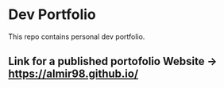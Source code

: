 # Dev Portfolio

This repo contains personal dev portfolio.

## Link for a published portofolio  Website -> https://almir98.github.io/
